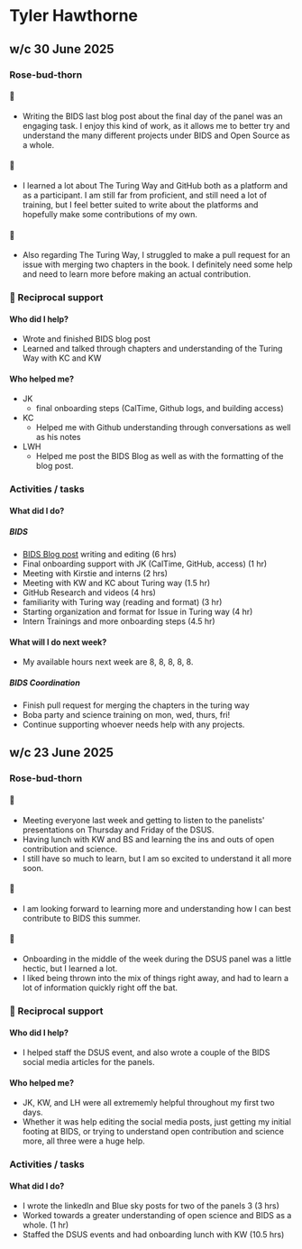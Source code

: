 # Tyler Hawthorne

## w/c 30 June 2025

### Rose-bud-thorn

#### 🌹
* Writing the BIDS last blog post about the final day of the panel was an engaging task.
  I enjoy this kind of work, as it allows me to better try and understand the many different projects under BIDS and Open Source as a whole. 

#### 🌱
* I learned a lot about The Turing Way and GitHub both as a platform and as a participant.
  I am still far from proficient, and still need a lot of training, but I feel better suited to write about the platforms and hopefully make some contributions of my own.

#### 🌵   
* Also regarding The Turing Way, I struggled to make a pull request for an issue with merging two chapters in the book.
  I definitely need some help and need to learn more before making an actual contribution. 

### 🤝 Reciprocal support

#### Who did I help?
* Wrote and finished BIDS blog post 
* Learned and talked through chapters and understanding of the Turing Way with KC and KW

#### Who helped me?
* JK
  *  final onboarding steps (CalTime, Github logs, and building access)
* KC
  *  Helped me with Github understanding through conversations as well as his notes
* LWH
  * Helped me post the BIDS Blog as well as with the formatting of the blog post. 

### Activities / tasks

#### What did I do?

##### BIDS 
* [BIDS Blog post](https://bids.berkeley.edu/news/building-open-network-friday-morning-panel-showcases-leadership-across-open-source-ecosystem) writing and editing (6 hrs)
* Final onboarding support with JK  (CalTime, GitHub, access) (1 hr)
* Meeting with Kirstie and interns (2 hrs)
* Meeting with KW and KC about Turing way (1.5 hr)
* GitHub Research and videos (4 hrs)
* familiarity with Turing way (reading and format) (3 hr)
* Starting organization and format for Issue in Turing way (4 hr)
* Intern Trainings and more onboarding steps (4.5 hr)

#### What will I do next week?
* My available hours next week are 8, 8, 8, 8, 8.
##### BIDS Coordination
* Finish pull request for merging the chapters in the turing way
* Boba party and science training on mon, wed, thurs, fri!
* Continue supporting whoever needs help with any projects. 

## w/c 23 June 2025

### Rose-bud-thorn

#### 🌹
* Meeting everyone last week and getting to listen to the panelists' presentations on Thursday and Friday of the DSUS.
* Having lunch with KW and BS and learning the ins and outs of open contribution and science.
* I still have so much to learn, but I am so excited to understand it all more soon. 

#### 🌱
* I am looking forward to learning more and understanding how I can best contribute to BIDS this summer. 

#### 🌵   
* Onboarding in the middle of the week during the DSUS panel was a little hectic, but I learned a lot.
* I liked being thrown into the mix of things right away, and had to learn a lot of information quickly right off the bat. 

### 🤝 Reciprocal support

#### Who did I help?
* I helped staff the DSUS event, and also wrote a couple of the BIDS social media articles for the panels. 

#### Who helped me?

* JK, KW, and LH were all extrememly helpful throughout my first two days.
* Whether it was help editing the social media posts, just getting my initial footing at BIDS, or trying to understand open contribution and science more, all three were   a huge help. 

### Activities / tasks

#### What did I do?

* I wrote the linkedIn and Blue sky posts for two of the panels 3 (3 hrs)
* Worked towards a greater understanding of open science and BIDS as a whole. (1 hr)
* Staffed the DSUS events and had onboarding lunch with KW (10.5 hrs)
